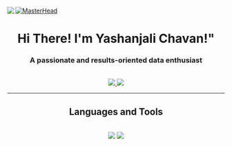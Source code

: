 [![MasterHead](https://firebasestorage.googleapis.com/v0/b/flexi-coding.appspot.com/o/dempgi7-520f8d5f-63d4-4453-8822-dbc149ae27f8.gif?alt=media&token=91c0c7b2-93c3-4029-b011-1a8703c5730d)](https://rishavchanda.io)
<img align="left" src="https://visitor-badge.laobi.icu/badge?page_id=yasha-two0seven.visitor-badge" />

<h1 align="center">Hi There! I'm Yashanjali Chavan!"</h1>

<h3 align="center">A passionate and results-oriented data enthusiast</h3>

<br/>

<div align="center">
 
 

 </div>
 
<div align="center"> 
  <a href="http://www.linkedin.com/in/yashanjalichavan" target="_blank">
    <img src="https://img.shields.io/badge/LinkedIn-0077B5?style=for-the-badge&logo=linkedin&logoColor=white" target="_blank" />
  </a>
  <a href="https://public.tableau.com/app/profile/yashanjali.chavan" target="_blank">
    <img src="https://img.shields.io/badge/Tableau-E97627?style=for-the-badge&logo=Tableau&logoColor=white" target="_blank" />
  </a>
  
</div>

 <hr/>
 
<h2 align="center"> Languages and Tools </h2>
<br/>
<div align="center">
    <img src="https://skillicons.dev/icons?i=python,vscode,github,docker,git,r,aws,linux,matlab,pytorch,tensorflow,c,cpp,azure" />
    <img src="https://skillicons.dev/icons?i=mongodb,c,java,mysql,cassandra,redis,elasticsearch,postgres" /><br>
</div>

<br/>



